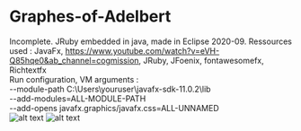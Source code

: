 # Graphes-of-Adelbert
Incomplete. JRuby embedded in java, made in Eclipse 2020-09.
Ressources used : JavaFx, https://www.youtube.com/watch?v=eVH-Q85hqe0&ab_channel=cogmission, JRuby, JFoenix, fontawesomefx, Richtextfx<br/>
Run configuration, VM arguments :<br/>
--module-path C:\Users\youruser\javafx-sdk-11.0.2\lib<br/>
--add-modules=ALL-MODULE-PATH<br/>
--add-opens javafx.graphics/javafx.css=ALL-UNNAMED<br/>
![alt text](https://cdn.discordapp.com/attachments/404481664144769036/942850429413388298/unknown.png)
![alt text](https://cdn.discordapp.com/attachments/404481664144769036/942850633755660308/unknown.png)

